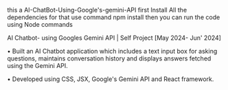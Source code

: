 this a AI-ChatBot-Using-Google's-gemini-API
first Install All the dependencies for that use command npm install
then you can run the code using Node commands


AI Chatbot- using Googles Gemini API | Self Project                                                  [May 2024- Jun' 2024]

• Built an AI Chatbot application which includes a text input box for asking questions, maintains conversation history and
displays answers fetched using the Gemini API.

• Developed using CSS, JSX, Google's Gemini API and React framework.
